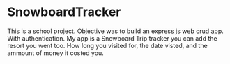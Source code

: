 # SnowboardTracker
This is a school project. Objective was to build an express js web crud app. With authentication. My app is a Snowboard Trip tracker you can add the resort you went too.
How long you visited for, the date visted, and the ammount of money it costed you.
